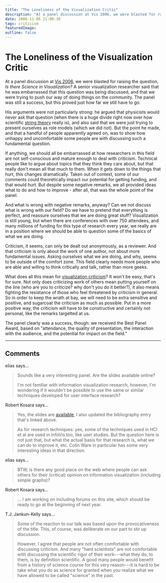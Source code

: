 ```yaml
---
title: "The Loneliness of the Visualization Critic"
description: "At a panel discussion at Vis 2006, we were blasted for raising the question, Is there Science in Visualization? A senior visualization researcher said that he was embarrassed that this question was being discussed, and that we were trying to push our way of doing things on the community. The panel was still a success, but this proved just how far we still have to go."
date: 2006-11-06 21:00:38
tags: criticism
featuredImage: 
outline: false
---
```


# The Loneliness of the Visualization Critic

At a panel discussion at <a href="http://vis.computer.org/vis2006/">Vis 2006</a>, we were blasted for raising the question, <em>Is there Science in Visualization? </em>A senior visualization researcher said that he was embarrassed that this question was being discussed, and that we were trying to push our way of doing things on the community. The panel was still a success, but this proved just how far we still have to go.

His arguments were not particularly strong: he argued that physicists would never ask that question (when there is a huge divide right now over how scientific <a href="http://en.wikipedia.org/wiki/String_theory#Problems_and_controversy">string theory</a> really is), and also said that we were just trying to present ourselves as role models (which we did not). But the point he made, and that a handful of people apparently agreed on, was to show how unhappy and uncomfortable some people are with discussing such a fundamental question.

If anything, we should all be embarrassed at how researchers in this field are not self-conscious and mature enough to deal with criticism. Technical people like to argue about topics that they think they care about, but that really don't mean all that much to them. When it gets down to the things that hurt, this changes dramatically. Taken out of context, some of our comments could theoretically impact our potential for getting funding, and that would hurt. But despite some negative remarks, we all provided ideas what to do and how to improve - after all, that was the whole point of the panel.

And what is wrong with negative remarks, anyway? Can we not discuss what is wrong with our field? Do we have to pretend that everything is perfect, and reassure ourselves that we are doing great stuff? Visualization is still young, but when there are conferences with over 750 attendees, and many millions of funding for this type of research every year, we really are in a position where we should be able to question some of the basics of what we are doing.

Criticism, it seems, can only be dealt out anonymously, as a reviewer. And that criticism is only about the work of one author, not about more fundamental issues. Asking ourselves what we are doing, and why, seems to be outside of the comfort zone. This field clearly needs more people who are able and willing to think critically and talk, rather than more geeks.

What does all this mean for <a href="/blog/2006/visualization-criticism">visualization criticism</a>? It won't be easy, that's for sure. Not only does criticizing work of others mean putting yourself on the line (who are you to criticize? why don't you do it better?), it also means fighting the resistance of those who feel threatened by criticism in general. So in order to keep the wrath at bay, we will need to be extra sensitive and positive, and sugarcoat the criticism as much as possible. Put in a more positive way, the criticism will have to be constructive and certainly not personal, like the remarks targetted at us.

The panel clearly was a success, though: we received the Best Panel Award, based on "attendance, the quality of presentation, the interaction with the audience, and the potential for impact on the field."


<PostedBy />


<aside class="comments">

---
## Comments

elias says…
>	Sounds like a very interesting panel. Are the slides available online? 
>	
>	I'm not familiar with information visualization research, however, I'm wondering if it wouldn't be possible to use the same or similar techniques developed for user interface research?

Robert Kosara says…
>	<p>Yes, the slides are <a href="http://vis.cse.msstate.edu/publications/abstracts/Jankun-Kelly-2006-ItS" rel="nofollow">available</a>, I also updated the bibliography entry that&#39;s linked above.</p><p>As for research techniques: yes, some of the techniques used in HCI et al are used in InfoVis too, like user studies. But the question here is not just that, but what the actual basis for that research is, what we can do to improve it, etc. Colin Ware in particular has some very interesting ideas  in that direction. </p>

elias says…
>	BTW, is there any good place on the web where people can ask others for their (critical) opinion on information visualization (including simple graphs)?

Robert Kosara says…
>	... I am working on including forums on this site, which should be ready to go at the beginning of next year.

T.J. Jankun-Kelly says…
>	Some of the reaction to our talk was based upon the provocativeness of the title. This, of course, was deliberate on our part to stir up discussion.
>	
>	However, I agree that people are not often comfortable with discussing criticism. And many "hard scientists" are not comfortable with discussing the scientific rigor of their work---what they do, to them, is by definition scientific. A good many people would benefit from a history of science course for this very reason---it is hard to be take what you do as science for granted when you realize what we have allowed to be called "science" in the past.
>	

</aside>

